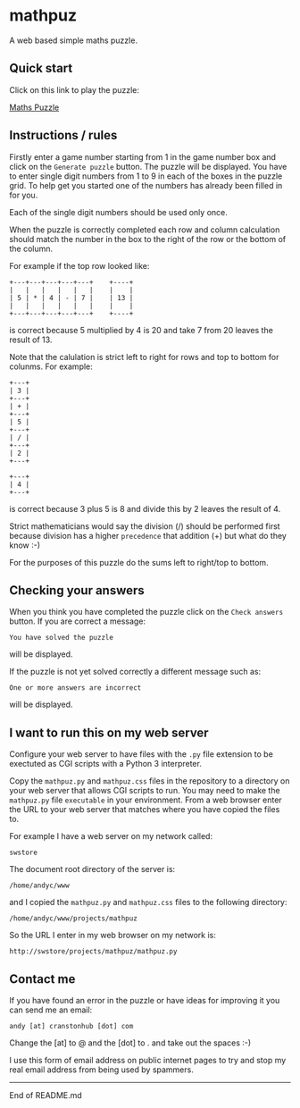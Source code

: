 # mathpuz

A web based simple maths puzzle.

## Quick start

Click on this link to play the puzzle:

[Maths Puzzle](http://cranstonhub.com/cgi-bin/mathpuz.py)

## Instructions / rules

Firstly enter a game number starting from 1 in the game number box and
click on the `Generate puzzle` button. The puzzle will be displayed. You
have to enter single digit numbers from 1 to 9 in each of the boxes in
the puzzle grid. To
help get you started one of the numbers has already been filled in
for you.

Each of the single digit numbers should be used only once.

When the puzzle is correctly completed each row and column calculation
should match the number in the box to the right of the row or the bottom
of the column.

For example if the top row looked like:

```
+---+---+---+---+---+    +----+
|   |   |   |   |   |    |    |
| 5 | * | 4 | - | 7 |    | 13 |
|   |   |   |   |   |    |    |
+---+---+---+---+---+    +----+
```

is correct because 5 multiplied by 4 is 20 and take 7 from 20
leaves the result of 13.

Note that the calulation is strict left to right for rows and top to bottom
for colunms.  For example:

```
+---+
| 3 |
+---+
| + |
+---+
| 5 |
+---+
| / |
+---+
| 2 |
+---+

+---+
| 4 |
+---+
```

is correct because 3 plus 5 is 8 and divide this by 2 leaves the
result of 4.

Strict mathematicians would say the division (/) should be
performed first because division has a higher `precedence` that addition (+)
but what do they know :-)

For the purposes of this puzzle do the sums left to right/top to bottom.

## Checking your answers

When you think you have completed the puzzle click on the `Check answers`
button. If you are correct a message:

```
You have solved the puzzle
```

will be displayed.

If the puzzle is not yet solved correctly a different message such as:

```
One or more answers are incorrect
```

will be displayed.

## I want to run this on my web server

Configure your web server to have files with the `.py` file extension
to be exectuted as CGI scripts with a Python 3 interpreter.

Copy the `mathpuz.py` and `mathpuz.css` files in the repository to a
directory on your web server that allows CGI scripts to run. You may need
to make the `mathpuz.py` file `executable` in your environment. From
a web browser enter the URL to your web server that matches where you
have copied the files to.

For example I have a web server on my network called:

```
swstore
```

The document root directory of the server is:

```
/home/andyc/www
```

and I copied the `mathpuz.py` and `mathpuz.css` files to the following
directory:

```
/home/andyc/www/projects/mathpuz
```

So the URL I enter in my web browser on my network is:

```
http://swstore/projects/mathpuz/mathpuz.py
```

## Contact me

If you have found an error in the puzzle or have ideas for improving it
you can send me an email:

```
andy [at] cranstonhub [dot] com
```

Change the [at] to @ and the [dot] to . and take out the spaces :-)

I use this form of email address on public internet pages to try and stop my
real email address from being used by spammers.

-------------------------------------------------------

End of README.md


